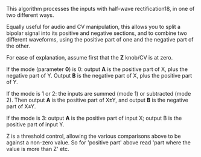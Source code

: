 
This algorithm processes the inputs with half-wave rectification18, in
one of two different ways.

Equally useful for audio and CV manipulation, this allows you to split
a bipolar signal into its positive and negative sections, and to
combine two different waveforms, using the positive part of one and
the negative part of the other.

For ease of explanation, assume first that the **Z** knob/CV is at zero.

If the mode (parameter **0**) is 0: output **A** is the positive part of X,
plus the negative part of Y. Output **B** is the negative part of X, plus
the positive part of Y.

If the mode is 1 or 2: the inputs are summed (mode 1) or subtracted
(mode 2). Then output **A** is the positive part of X±Y, and output **B** is
the negative part of X±Y.

If the mode is 3: output **A** is the positive part of input X; output B
is the positive part of input Y.

Z is a threshold control, allowing the various comparisons above to be
against a non-zero value. So for 'positive part' above read 'part
where the value is more than Z' etc.
